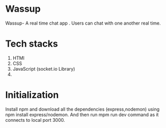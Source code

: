 # Wassup
Wassup- A real time chat app . Users can chat with one another real time.

# Tech stacks
1. HTMl
2. CSS
3. JavaScript (socket.io Library)
4. 
# Initialization
Install npm and download all the dependencies (express,nodemon) using npm install express/nodemon.
And then run mpm run dev command as it connects to local port 3000.

